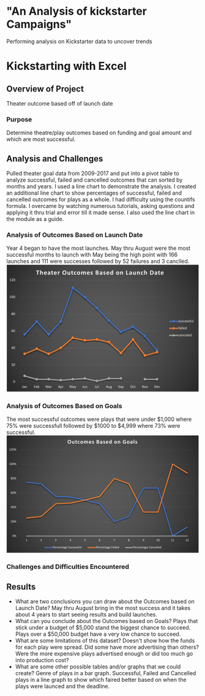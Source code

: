 # "An Analysis of kickstarter Campaigns"
Performing analysis on Kickstarter data to uncover trends
# Kickstarting with Excel

## Overview of Project
Theater outcome based off of launch date
### Purpose
Determine theatre/play outcomes based on funding and goal amount and which are most successful.
## Analysis and Challenges
Pulled theater goal data from 2009-2017 and put into a pivot table to analyze successful, failed and cancelled outcomes that can sorted by months and years. I used a line chart to demonstrate the analysis. I created an additional line chart to show percentages of successful, failed and cancelled outcomes for plays as a whole. I had difficulty using the countifs formula. I overcame by watching numerous tutorials, asking questions and applying it thru trial and error till it made sense. I also used the line chart in the module as a guide.
### Analysis of Outcomes Based on Launch Date
Year 4 began to have the most launches. May thru August were the most successful months to launch with May being the high point with 166 launches and 111 were successes followed by 52 failures and 3 canclled.
![Theater_Outcomes_vs_Launch.png](Resources/Theater_Outcomes_vs_Launch.png)
### Analysis of Outcomes Based on Goals
The most successful outcomes were plays that were under $1,000 where 75% were successfull followed by $1000 to $4,999 where 73% were successful.
![Outcomes_vs_Goals](Resources/Outcomes_vs%20_Goals.png)
### Challenges and Difficulties Encountered

## Results

- What are two conclusions you can draw about the Outcomes based on Launch Date?
May thru August bring in the most success and it takes about 4 years to start seeing results and build launches.
- What can you conclude about the Outcomes based on Goals?
Plays that stick under a budget of $5,000 stand the biggest chance to succeed. Plays over a $50,000 budget have a very low chance to succeed.
- What are some limitations of this dataset?
Doesn't show how the funds for each play were spread. Did some have more advertising than others? Were the more expensive plays advertised enough or did too much go into production cost?
- What are some other possible tables and/or graphs that we could create?
Genre of plays in a bar graph. Successful, Failed and Cancelled plays in a line graph to show which faired better based on when the plays were launced and the deadline.  
